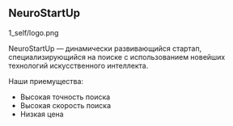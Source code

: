 ## NeuroStartUp

1_self/logo.png

NeuroStartUp — динамически развивающийся стартап, специализирующийся на поиске с использованием новейших технологий искусственного интеллекта.

Наши приемущества:
- Высокая точность поиска
- Высокая скорость поиска
- Низкая цена
